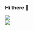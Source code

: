 ### Hi there 👋

<!--
**PavanSrivatsav/PavanSrivatsav** is a ✨ _special_ ✨ repository because its `README.md` (this file) appears on your GitHub profile.

Here are some ideas to get you started:

- 🔭 I’m currently working on ...
- 🌱 I’m currently learning ...
- 👯 I’m looking to collaborate on ...
- 🤔 I’m looking for help with ...
- 💬 Ask me about ...
- 📫 How to reach me: ...
- 😄 Pronouns: ...
- ⚡ Fun fact: ...
-->


  <img align="center" src="https://github-readme-stats.vercel.app/api?username=pavansrivatsav&hide=contribs&count_private=true&show_icons=true&theme=merko&text_color=FFF" />
  <br>
  <img align="center" src="https://github-readme-stats.vercel.app/api/top-langs/?username=pavansrivatsav&theme=merko&text_color=FFF&hide=java" />
